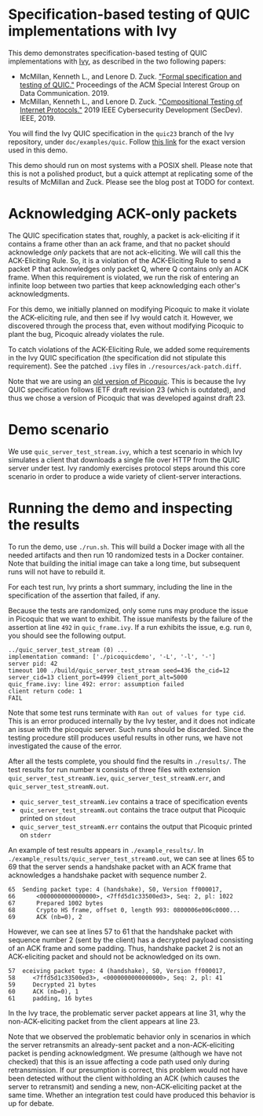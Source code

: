 # Specification-based testing of QUIC implementations with Ivy

This demo demonstrates specification-based testing of QUIC implementations with
[Ivy](https://github.com/kenmcmil/ivy/), as described in the two following papers:
* McMillan, Kenneth L., and Lenore D. Zuck. ["Formal specification and testing
  of QUIC."](http://mcmil.net/pubs/SIGCOMM19.pdf) Proceedings of the ACM
  Special Interest Group on Data Communication. 2019.
* McMillan, Kenneth L., and Lenore D. Zuck. ["Compositional Testing of Internet
  Protocols."](http://www.mcmil.net/pubs/SECDEV19.pdf) 2019 IEEE
  Cybersecurity Development (SecDev). IEEE, 2019.

You will find the Ivy QUIC specification in the `quic23` branch of the Ivy
repository, under `doc/examples/quic`. Follow [this
link](https://github.com/kenmcmil/ivy/tree/2d55399e887f489423bf2e896f00dc48b8e23ef0/doc/examples/quic)
for the exact version used in this demo.

This demo should run on most systems with a POSIX shell. Please note that this
is not a polished product, but a quick attempt at replicating some of the
results of McMillan and Zuck. Please see the blog post at TODO for context.

# Acknowledging ACK-only packets

The QUIC specification states that, roughly, a packet is ack-eliciting if it
contains a frame other than an ack frame, and that no packet should acknowledge
_only_ packets that are not ack-eliciting. We will call this the ACK-Eliciting
Rule. So, it is a violation of the ACK-Eliciting Rule to send a packet P that
acknowledges only packet Q, where Q contains only an ACK frame. When this
requirement is violated, we run the risk of entering an infinite loop between
two parties that keep acknowledging each other's acknowledgments.

For this demo, we initially planned on modifying Picoquic to make it violate
the ACK-eliciting rule, and then see if Ivy would catch it. However, we
discovered through the process that, even without modifying Picoquic to plant
the bug, Picoquic already violates the rule.

To catch violations of the ACK-Eliciting Rule, we added some requirements in
the Ivy QUIC specification (the specification did not stipulate this
requirement). See the patched `.ivy` files in `./resources/ack-patch.diff`.

Note that we are using an [old version of Picoquic](https://github.com/private-octopus/picoquic/tree/4c061c0b24e35282108d8c57eef41939a692a6c4). This is because the Ivy QUIC
specification follows IETF draft revision 23 (which is outdated), and thus we
chose a version of Picoquic that was developed against draft 23.

# Demo scenario

We use `quic_server_test_stream.ivy`, which a test scenario in which Ivy
simulates a client that downloads a single file over HTTP from the QUIC server
under test. Ivy randomly exercises protocol steps around this core scenario in
order to produce a wide variety of client-server interactions.

# Running the demo and inspecting the results

To run the demo, use `./run.sh`. This will build a Docker image with all the
needed artifacts and then run 10 randomized tests in a Docker container. Note
that building the initial image can take a long time, but subsequent runs will
not have to rebuild it.

For each test run, Ivy prints a short summary, including the line in the
specification of the assertion that failed, if any.

Because the tests are randomized, only some runs may produce the issue in
Picoquic that we want to exhibit. The issue manifests by the failure of the
assertion at line `492` in `quic_frame.ivy`. If a run exhibits the issue, e.g.
run `0`, you should see the following output.

```
../quic_server_test_stream (0) ...
implementation command: ['./picoquicdemo', '-L', '-l', '-']
server pid: 42
timeout 100 ./build/quic_server_test_stream seed=436 the_cid=12 server_cid=13 client_port=4999 client_port_alt=5000
quic_frame.ivy: line 492: error: assumption failed
client return code: 1
FAIL
```

Note that some test runs terminate with `Ran out of values for type cid`. This
is an error produced internally by the Ivy tester, and it does not indicate an
issue with the picoquic server. Such runs should be discarded. Since the
testing procedure still produces useful results in other runs, we have not
investigated the cause of the error.

After all the tests complete, you should find the results in `./results/`. The
test results for run number `N` consists of three files with extension
`quic_server_test_streamN.iev`, `quic_server_test_streamN.err`, and
`quic_server_test_streamN.out`.
* `quic_server_test_streamN.iev` contains a trace of specification events
* `quic_server_test_streamN.out` contains the trace output that Picoquic printed on `stdout`
* `quic_server_test_streamN.err` contains the output that Picoquic printed on `stderr`

An example of test results appears in `./example_results/`. In
`./example_results/quic_server_test_stream0.out`, we can see at lines 65 to 69
that the server sends a handshake packet with an ACK frame that acknowledges
a handshake packet with sequence number 2.

```
65  Sending packet type: 4 (handshake), S0, Version ff000017,
66      <0000000000000000>, <7ffd5d1c33500ed3>, Seq: 2, pl: 1022
67      Prepared 1002 bytes
68      Crypto HS frame, offset 0, length 993: 0800006e006c0000...
69      ACK (nb=0), 2
```

However, we can see at lines 57 to 61 that the handshake packet with sequence
number 2 (sent by the client) has a decrypted payload consisting of an ACK
frame and some padding. Thus, handshake packet 2 is not an ACK-eliciting packet
and should not be acknowledged on its own.

```
57  eceiving packet type: 4 (handshake), S0, Version ff000017,
58     <7ffd5d1c33500ed3>, <0000000000000000>, Seq: 2, pl: 41
59     Decrypted 21 bytes
60     ACK (nb=0), 1
61     padding, 16 bytes
```

In the Ivy trace, the problematic server packet appears at line 31, why the
non-ACK-eliciting packet from the client appears at line 23.

Note that we observed the problematic behavior only in scenarios in which the
server retransmits an already-sent packet and a non-ACK-eliciting packet is
pending acknowledgment. We presume (although we have not checked)
that this is an issue affecting a code path used only during retransmission. If
our presumption is correct, this problem would not have been detected without
the client withholding an ACK (which causes the server to retransmit) and
sending a new, non-ACK-eliciting packet at the same time. Whether an integration
test could have produced this behavior is up for debate.
